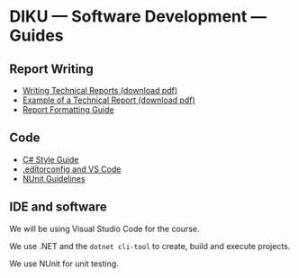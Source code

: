 # DIKU — Software Development — Guides

## Report Writing

* [Writing Technical Reports (download pdf)](files/techReport.pdf)
* [Example of a Technical Report (download pdf)](files/su17-tic-tac-toe.pdf)
* [Report Formatting Guide](guides/ReportFormatting.md)

## Code

* [C# Style Guide](guides/CSharpStyle.md)
* [.editorconfig and VS Code](guides/EditorConfigVSCode.md)
* [NUnit Guidelines](guides/NUnit_guidelines.md)



## IDE and software
We will be using Visual Studio Code for the course.

We use .NET and the `dotnet cli-tool` to create, build and execute projects.

We use NUnit for unit testing. 

